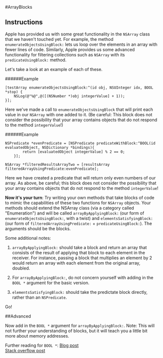 
#ArrayBlocks

## Instructions

Apple has provided us with some great functionality in the `NSArray` class that we haven't touched yet. For example, the method `enumerateObjectsUsingBlock:` lets us loop over the elements in an array with fewer lines of code. Similarly, Apple provides us some advanced functionality for filtering collections such as `NSArray` with its `predicateUsingBlock:` method.

Let's take a look at an example of each of these.

######Example
```objc
[testArray enumerateObjectsUsingBlock:^(id obj, NSUInteger idx, BOOL *stop) {
	NSLog(@"%@",@([(NSNumber *)obj integerValue] + 1));
}];
```

Here we've made a call to `enumerateObjectsUsingBlock` that will print each value in our `NSArray` with one added to it. (Be careful: This block does not consider the possibility that your array contains objects that do not respond to the method `integerValue`!)

######Example
```objc
NSPredicate *evenPredicate = [NSPredicate predicateWithBlock:^BOOL(id evaluatedObject, NSDictionary *bindings){
        return [evaluatedObject integerValue] % 2 == 0;
    }];
    
NSArray *filteredResultsArrayTwo = [resultsArray filteredArrayUsingPredicate:evenPredicate];
```

Here we have created a predicate that will return only even numbers of our array. As above, be careful; this block does not consider the possibility that your array contains objects that do not respond to the method `integerValue`! 

**Now it's your turn**: Try writing your own methods that take blocks of code to mimic the capabilities of these two functions for `NSArray` objects. Your methods should extend the NSArray class (via a category called "Enumeration") and will be called `arrayByApplyingBlock:` (our form of `enumerateObjectsUsingBlock:`, with a twist) and `elementsSatisfyingBlock:` (our form of `filteredArrayUsingPredicate:` + `predicateUsingBlock:`). The arguments should be the blocks.

Some additional notes:

1) `arrayByApplyingBlock:` should take a block and return an array that consists of the result of applying that block to each element in the receiver. For instance, passing a block that multiplies an element by 2 would return an array with each element from the original array, doubled.

2) For `arrayByApplyingBlock:`, do not concern yourself with adding in the `BOOL *` argument for the basic version.

2) `elementsSatisfyingBlock:` should take the predictate block directly, rather than an `NSPredicate`.

Go!


##Advanced

Now add in the `BOOL *` argument for `arrayByApplyingBlock:`. Note: This will not further your understanding of blocks, but it will teach you a little bit more about memory addresses.

Further reading for ```BOOL *```:
<a href="http://www.drdobbs.com/mobile/pointers-in-objective-c/225700236?pgno=1">
Blog post</a>  
<a href="http://stackoverflow.com/questions/6546214/when-we-need-pointer-of-bool-variable-in-objective-c/6546351#6546351">
Stack overflow post</a>    





